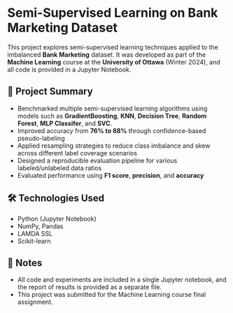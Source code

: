 # Semi-Supervised Learning on Bank Marketing Dataset

This project explores semi-supervised learning techniques applied to the imbalanced **Bank Marketing** dataset. It was developed as part of the **Machine Learning** course at the **University of Ottawa** (Winter 2024), and all code is provided in a Jupyter Notebook.

## 🧠 Project Summary
- Benchmarked multiple semi-supervised learning algorithms using models such as **GradientBoosting**, **KNN**, **Decision Tree**, **Random Forest**, **MLP Classifer**, and **SVC**.
- Improved accuracy from **76% to 88%** through confidence-based pseudo-labeling
- Applied resampling strategies to reduce class imbalance and skew across different label coverage scenarios
- Designed a reproducible evaluation pipeline for various labeled/unlabeled data ratios
- Evaluated performance using **F1 score**, **precision**, and **accuracy**

## 🛠 Technologies Used
- Python (Jupyter Notebook)
- NumPy, Pandas
- LAMDA SSL
- Scikit-learn

## 📁 Notes
- All code and experiments are included in a single Jupyter notebook, and the report of results is provided as a separate file.
- This project was submitted for the Machine Learning course final assignment.
